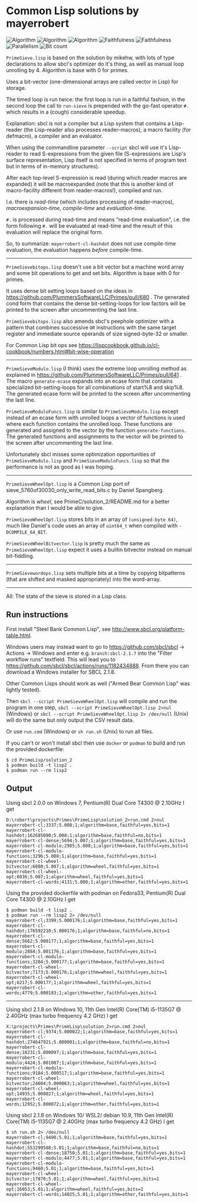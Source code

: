 # Common Lisp solutions by mayerrobert

![Algorithm](https://img.shields.io/badge/Algorithm-base-green)
![Algorithm](https://img.shields.io/badge/Algorithm-wheel-yellowgreen)
![Algorithm](https://img.shields.io/badge/Algorithm-other-yellowgreen)
![Faithfulness](https://img.shields.io/badge/Faithful-yes-green)
![Faithfulness](https://img.shields.io/badge/Faithful-no-yellowgreen)
![Parallelism](https://img.shields.io/badge/Parallel-no-green)
![Bit count](https://img.shields.io/badge/Bits-1-green)

`PrimeSieve.lisp` is based on the solution by mikehw,
with lots of type declarations to allow sbcl's optimizer do it's thing,
as well as manual loop unrolling by 4.
Algorithm is base with 0 for primes.

Uses a bit-vector (one-dimensional arrays are called vector in Lisp)
for storage.

The timed loop is run twice: the first loop is run in a faithful fashion,
in the second loop the call to `run-sieve` is prepended with the go-fast operator `#.`
which results in a (cough) considerable speedup.

Explanation: sbcl is not a compiler but a Lisp system that contains
a Lisp-reader (the Lisp-reader also processes reader-macros),
a macro facility (for defmacro),
a compiler
and an evaluator.

When using the commandline parameter `--script`
sbcl will use it's Lisp-reader to read S-expressions from the given file
(S-expressions are Lisp's surface representation,
Lisp itself is not specified in terms of program text but in terms of in-memory structures).

After each top-level S-expression is read (during which reader macros are expanded)
it will be macroexpanded (note that this is another kind of macro-facility different from reader-macros!),
compiled and run.

I.e. there is *read-time* (which includes processing of reader-macros),
*macroexpansion-time*,
*compile-time* and
*evaluation-time*.

`#.` is processed during read-time and means "read-time evaluation",
i.e. the form following `#.` will be evaluated at read-time
and the result of this evaluation will replace the original form.

So, to summarize: `mayerrobert-cl-hashdot` does not use compile-time evaluation,
the evaluation happens *before* compile-time.

---

`PrimeSievebitops.lisp` doesn't use a bit vector but a machine word array and some bit operations to get and set bits.
Algorithm is base with 0 for primes.

It uses dense bit setting loops based on the ideas in https://github.com/PlummersSoftwareLLC/Primes/pull/680 .
The generated cond form that contains the dense bit-setting-loops for low factors
will be printed to the screen after uncommenting the last line.

`PrimeSievebitops.lisp` also amends sbcl's peephole optimizer with a pattern that combines successive `OR` instructions
with the same target register and immediate source operands of size signed-byte-32 or smaller.

For Common Lisp bit ops see https://lispcookbook.github.io/cl-cookbook/numbers.html#bit-wise-operation

---

`PrimeSieveModulo.lisp` (I think) uses the extreme loop unrolling method
as explained in https://github.com/PlummersSoftwareLLC/Primes/pull/641 .
The macro `generate-ecase` expands into an ecase form that contains specialized bit-setting-loops
for all combinations of start%8 and skip%8.
The generated ecase form will be printed to the screen after uncommenting the last line.


`PrimeSieveModuloFuncs.lisp` is similar to `PrimeSieveModulo.lisp` except instead of an ecase form
with unrolled loops a vector of functions is used where each function contains the unrolled loop.
These functions are generated and assigned to the vector by the function `generate-functions`.
The generated functions and assignments to the vector will be printed to the screen after uncommenting the last line.

Unfortunately sbcl misses some optimization opportunities
of `PrimeSieveModulo.lisp` and `PrimeSieveModuloFuncs.lisp` so that the performance is not as good as I was hoping.

---

`PrimeSieveWheelOpt.lisp` is a Common Lisp port of sieve_5760of30030_only_write_read_bits.c
by Daniel Spangberg.

Algorithm is _wheel_, see PrimeC/solution_2/README.md for a better explanation than I would be able to give.

`PrimeSieveWheelOpt.lisp` stores bits in an array of `(unsigned-byte 64)`,
much like Daniel's code uses an array of `uint64_t` when compiled with `-DCOMPILE_64_BIT`.


`PrimeSieveWheelBitvector.lisp` is pretty much the same as `PrimeSieveWheelOpt.lisp`
expect it uses a builtin bitvector instead on manual bit-fiddling.

---

`PrimeSievewordops.lisp` sets multiple bits at a time by copying bitpatterns (that are shifted and masked appropriately)
into the word-array.

---

All: The state of the sieve is stored in a Lisp class.


## Run instructions

First install "Steel Bank Common Lisp", see http://www.sbcl.org/platform-table.html.

Windows users may instead want to go to https://github.com/sbcl/sbcl -> Actions -> Windows
and enter e.g. `branch:sbcl-2.1.7` into the "Filter workflow runs" textfield.
This will lead you to https://github.com/sbcl/sbcl/actions/runs/1182434888.
From there you can download a Windows installer for SBCL 2.1.8.

Other Common Lisps should work as well ("Armed Bear Common Lisp" was lightly tested).

Then
`sbcl --script PrimeSieveWheelOpt.lisp` will compile and run the program in one step,
`sbcl --script PrimeSieveWheelOpt.lisp 2>nul` (Windows) or
`sbcl --script PrimeSieveWheelOpt.lisp 2> /dev/null` (Unix)
will do the same but only output the CSV result data.

Or use `run.cmd` (Windows) or `sh run.sh` (Unix) to run all files.

If you can't or won't install sbcl then use `docker` or `podman` to build and run the provided dockerfile:

    $ cd PrimeLisp/solution_2
    $ podman build -t lisp2 .
    $ podman run --rm lisp2

## Output

Using sbcl 2.0.0 on Windows 7, Pentium(R) Dual Core T4300 @ 2.10GHz I get

    D:\robert\projects\Primes\PrimeLisp\solution_2>run.cmd 2>nul
    mayerrobert-cl;3337;5.008;1;algorithm=base,faithful=yes,bits=1
    mayerrobert-cl-hashdot;162685090;5.008;1;algorithm=base,faithful=no,bits=1
    mayerrobert-cl-dense;5694;5.007;1;algorithm=base,faithful=yes,bits=1
    mayerrobert-cl-modulo;2985;5.008;1;algorithm=base,faithful=yes,bits=1
    mayerrobert-cl-modulo-functions;3296;5.008;1;algorithm=base,faithful=yes,bits=1
    mayerrobert-cl-wheel-bitvector;6880;5.007;1;algorithm=wheel,faithful=yes,bits=1
    mayerrobert-cl-wheel-opt;6036;5.007;1;algorithm=wheel,faithful=yes,bits=1
    mayerrobert-cl-words;4131;5.008;1;algorithm=other,faithful=yes,bits=1


Using the provided dockerfile with podman on Fedora33, Pentium(R) Dual Core T4300 @ 2.10GHz I get

    $ podman build -t lisp2 .
    $ podman run --rm lisp2 2> /dev/null
    mayerrobert-cl;3399;5.000176;1;algorithm=base,faithful=yes,bits=1
    mayerrobert-cl-hashdot;176592210;5.000176;1;algorithm=base,faithful=no,bits=1
    mayerrobert-cl-dense;5662;5.000177;1;algorithm=base,faithful=yes,bits=1
    mayerrobert-cl-modulo;2884;5.001176;1;algorithm=base,faithful=yes,bits=1
    mayerrobert-cl-modulo-functions;3204;5.000177;1;algorithm=base,faithful=yes,bits=1
    mayerrobert-cl-wheel-bitvector;7173;5.000176;1;algorithm=wheel,faithful=yes,bits=1
    mayerrobert-cl-wheel-opt;6217;5.000177;1;algorithm=wheel,faithful=yes,bits=1
    mayerrobert-cl-words;4779;5.000183;1;algorithm=other,faithful=yes,bits=1

---

Using sbcl 2.1.8 on Windows 10, 11th Gen Intel(R) Core(TM) i5-1135G7 @ 2.40GHz (max turbo frequency 4.2 GHz) I get

    X:\projects\Primes\PrimeLisp\solution_2>run.cmd 2>nul
    mayerrobert-cl;9374;5.000022;1;algorithm=base,faithful=yes,bits=1
    mayerrobert-cl-hashdot;274647921;5.000001;1;algorithm=base,faithful=no,bits=1
    mayerrobert-cl-dense;18231;5.000097;1;algorithm=base,faithful=yes,bits=1
    mayerrobert-cl-modulo;4424;5.001007;1;algorithm=base,faithful=yes,bits=1
    mayerrobert-cl-modulo-functions;9184;5.000517;1;algorithm=base,faithful=yes,bits=1
    mayerrobert-cl-wheel-bitvector;24604;5.000063;1;algorithm=wheel,faithful=yes,bits=1
    mayerrobert-cl-wheel-opt;14935;5.000027;1;algorithm=wheel,faithful=yes,bits=1
    mayerrobert-cl-words;12952;5.000072;1;algorithm=other,faithful=yes,bits=1


Using sbcl 2.1.8 on Windows 10/ WSL2/ debian 10.9, 11th Gen Intel(R) Core(TM) i5-1135G7 @ 2.40GHz (max turbo frequency 4.2 GHz) I get

    $ sh run.sh 2> /dev/null
    mayerrobert-cl;9490;5.01;1;algorithm=base,faithful=yes,bits=1
    mayerrobert-cl-hashdot;553299588;5.01;1;algorithm=base,faithful=no,bits=1
    mayerrobert-cl-dense;18750;5.01;1;algorithm=base,faithful=yes,bits=1
    mayerrobert-cl-modulo;4477;5.01;1;algorithm=base,faithful=yes,bits=1
    mayerrobert-cl-modulo-functions;9460;5.01;1;algorithm=base,faithful=yes,bits=1
    mayerrobert-cl-wheel-bitvector;17870;5.01;1;algorithm=wheel,faithful=yes,bits=1
    mayerrobert-cl-wheel-opt;16053;5.01;1;algorithm=wheel,faithful=yes,bits=1
    mayerrobert-cl-words;14025;5.01;1;algorithm=other,faithful=yes,bits=1
